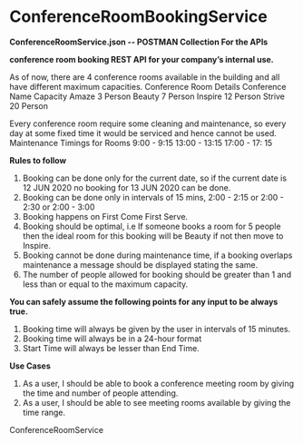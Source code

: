 # ConferenceRoomBookingService

**ConferenceRoomService.json -- POSTMAN Collection For the APIs**

**conference room booking REST API for your company’s internal use.**

As of now, there are 4 conference rooms available in the building and all have
different maximum capacities.
Conference Room Details
Conference Name Capacity
Amaze 3 Person
Beauty 7 Person
Inspire 12 Person
Strive 20 Person

Every conference room require some cleaning and maintenance, so every day at
some fixed time it would be serviced and hence cannot be used.
Maintenance Timings for Rooms
9:00 - 9:15
13:00 - 13:15
17:00 - 17: 15


**Rules to follow**


1. Booking can be done only for the current date, so if the current date is 12 JUN
2020 no booking for 13 JUN 2020 can be done.
2. Booking can be done only in intervals of 15 mins, 2:00 - 2:15 or 2:00 - 2:30 or
2:00 - 3:00
3. Booking happens on First Come First Serve.
4. Booking should be optimal, i.e If someone books a room for 5 people then the
ideal room for this booking will be Beauty if not then move to Inspire.
5. Booking cannot be done during maintenance time, if a booking overlaps
maintenance a message should be displayed stating the same.
6. The number of people allowed for booking should be greater than 1 and less
than or equal to the maximum capacity.


**You can safely assume the following points for any input to be always true.**

1. Booking time will always be given by the user in intervals of 15 minutes.
2. Booking time will always be in a 24-hour format
3. Start Time will always be lesser than End Time.

**Use Cases**

1. As a user, I should be able to book a conference meeting room by giving the
time and number of people attending.
2. As a user, I should be able to see meeting rooms available by giving the time
range.


ConferenceRoomService
